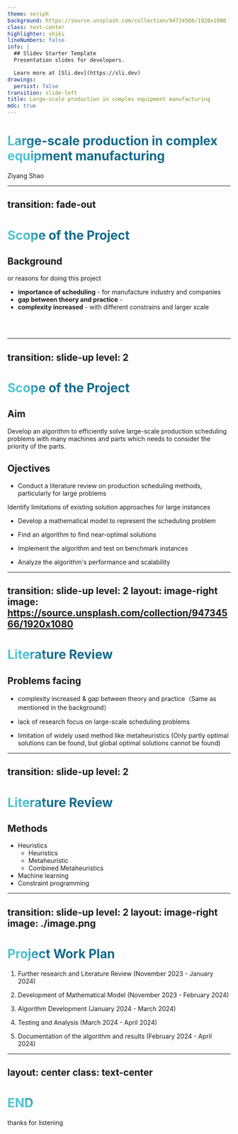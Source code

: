 ```yaml
---
theme: seriph
background: https://source.unsplash.com/collection/94734566/1920x1080
class: text-center
highlighter: shiki
lineNumbers: false
info: |
  ## Slidev Starter Template
  Presentation slides for developers.

  Learn more at [Sli.dev](https://sli.dev)
drawings:
  persist: false
transition: slide-left
title: Large-scale production in complex equipment manufacturing
mdc: true
---
```




# Large-scale production in complex equipment manufacturing

Ziyang Shao

<!-- <div class="pt-12">
  <span @click="$slidev.nav.next" class="px-2 py-1 rounded cursor-pointer" hover="bg-white bg-opacity-10">
    Press Space for next page <carbon:arrow-right class="inline"/>
  </span>
</div> -->

<!-- <div class="abs-br m-6 flex gap-2">
  <button @click="$slidev.nav.openInEditor()" title="Open in Editor" class="text-xl slidev-icon-btn opacity-50 !border-none !hover:text-white">
    <carbon:edit />
  </button>
  <a href="https://github.com/slidevjs/slidev" target="_blank" alt="GitHub" title="Open in GitHub"
    class="text-xl slidev-icon-btn opacity-50 !border-none !hover:text-white">
    <carbon-logo-github />
  </a>
</div> -->

<!--
The last comment block of each slide will be treated as slide notes. It will be visible and editable in Presenter Mode along with the slide. [Read more in the docs](https://sli.dev/guide/syntax.html#notes)
-->


---
transition: fade-out
---

# Scope of the Project 
## Background
or reasons for doing this project

-  **importance of scheduling** - for manufacture industry and companies
-  **gap between theory and practice** - 
-  **complexity increased** - with different constrains and larger scale


<br>
<br>


<!--
You can have `style` tag in markdown to override the style for the current page.
Learn more: https://sli.dev/guide/syntax#embedded-styles
-->

<style>
h1 {
  background-color: #2B90B6;
  background-image: linear-gradient(45deg, #4EC5D4 10%, #146b8c 20%);
  background-size: 100%;
  -webkit-background-clip: text;
  -moz-background-clip: text;
  -webkit-text-fill-color: transparent;
  -moz-text-fill-color: transparent;
}
</style>

<!--
Here is another comment.
-->



---
transition: slide-up
level: 2
---

# Scope of the Project 
## Aim
Develop an algorithm to efficiently solve large-scale production scheduling problems with many machines and parts which needs to consider the priority of the parts. 


## Ojectives
- Conduct a literature review on production scheduling methods, particularly for large problems 

Identify limitations of existing solution approaches for large instances 

- Develop a mathematical model to represent the scheduling problem 

- Find an algorithm to find near-optimal solutions  

- Implement the algorithm and test on benchmark instances 

- Analyze the algorithm's performance and scalability 


---
transition: slide-up
level: 2
layout: image-right
image: https://source.unsplash.com/collection/94734566/1920x1080
---

# Literature Review
## Problems facing

- complexity increased & gap between theory and practice（Same as mentioned in the background）


- lack of research focus on large-scale scheduling problems
- limitation of widely used method like metaheuristics (Only partly optimal solutions can be found, but global optimal solutions cannot be found)



---
transition: slide-up
level: 2
---

# Literature Review
## Methods
- Heuristics
  -  Heuristics
  - Metaheuristic 
  - Combined Metaheuristics
- Machine learning
- Constraint programming

---
transition: slide-up
level: 2
layout: image-right
image: ./image.png
---

# Project Work Plan
1. Further research and Literature Review (November 2023 - January 2024) 

2. Development of Mathematical Model (November 2023 - February 2024) 

3. Algorithm Development (January 2024 - March 2024) 

4. Testing and Analysis (March 2024 - April 2024) 

5. Documentation of the algorithm and results (February 2024 - April 2024) 


---
layout: center
class: text-center
---

# END

thanks for listening





